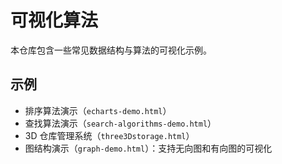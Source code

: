 # 可视化算法

本仓库包含一些常见数据结构与算法的可视化示例。

## 示例
- 排序算法演示（`echarts-demo.html`）
- 查找算法演示（`search-algorithms-demo.html`）
- 3D 仓库管理系统（`three3Dstorage.html`）
- 图结构演示（`graph-demo.html`）：支持无向图和有向图的可视化

